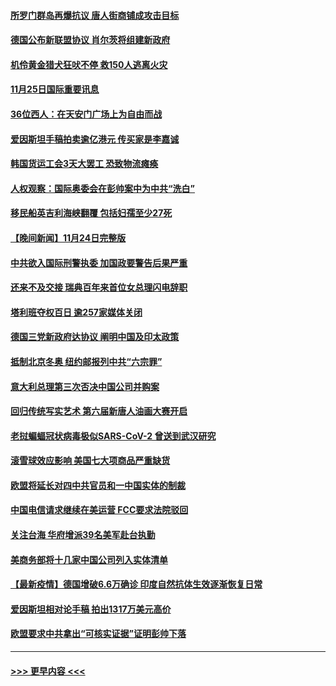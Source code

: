 #### [所罗门群岛再爆抗议 唐人街商铺成攻击目标](../pages/prog202/a103277573.md?t=11252201) 
#### [德国公布新联盟协议 肖尔茨将组建新政府](../pages/prog202/a103277570.md?t=11252201) 
#### [机伶黄金猎犬狂吠不停 救150人逃离火灾](../pages/prog202/a103277520.md?t=11252201) 
#### [11月25日国际重要讯息](../pages/prog202/a103277438.md?t=11252201) 
#### [36位西人：在天安门广场上为自由而战](../pages/prog202/a103277444.md?t=11252201) 
#### [爱因斯坦手稿拍卖逾亿港元 传买家是李嘉诚](../pages/prog202/a103277408.md?t=11252201) 
#### [韩国货运工会3天大罢工 恐致物流瘫痪](../pages/prog202/a103277340.md?t=11252201) 
#### [人权观察：国际奥委会在彭帅案中为中共“洗白”](../pages/prog202/a103277346.md?t=11252201) 
#### [移民船英吉利海峡翻覆 包括妇孺至少27死](../pages/prog202/a103277300.md?t=11252201) 
#### [【晚间新闻】11月24日完整版](../pages/prog202/a103277200.md?t=11252201) 
#### [中共欲入国际刑警执委 加国政要警告后果严重](../pages/prog202/a103277042.md?t=11252201) 
#### [还来不及交接 瑞典百年来首位女总理闪电辞职](../pages/prog202/a103277187.md?t=11252201) 
#### [塔利班夺权百日 逾257家媒体关闭](../pages/prog202/a103277141.md?t=11252201) 
#### [德国三党新政府达协议 阐明中国及印太政策](../pages/prog202/a103276995.md?t=11252201) 
#### [抵制北京冬奥 纽约邮报列中共“六宗罪”](../pages/prog202/a103276993.md?t=11252201) 
#### [意大利总理第三次否决中国公司并购案](../pages/prog202/a103276968.md?t=11252201) 
#### [回归传统写实艺术 第六届新唐人油画大赛开启](../pages/prog202/a103276999.md?t=11252201) 
#### [老挝蝙蝠冠状病毒极似SARS-CoV-2 曾送到武汉研究](../pages/prog202/a103276955.md?t=11252201) 
#### [滚雪球效应影响 美国七大项商品严重缺货](../pages/prog202/a103276850.md?t=11252201) 
#### [欧盟将延长对四中共官员和一中国实体的制裁](../pages/prog202/a103276926.md?t=11252201) 
#### [中国电信请求继续在美运营 FCC要求法院驳回](../pages/prog202/a103276831.md?t=11252201) 
#### [关注台海 华府增派39名美军赴台执勤](../pages/prog202/a103276719.md?t=11252201) 
#### [美商务部将十几家中国公司列入实体清单](../pages/prog202/a103276821.md?t=11252201) 
#### [【最新疫情】德国增破6.6万确诊 印度自然抗体生效逐渐恢复日常](../pages/prog202/a103276802.md?t=11252201) 
#### [爱因斯坦相对论手稿 拍出1317万美元高价](../pages/prog202/a103276734.md?t=11252201) 
#### [欧盟要求中共拿出“可核实证据”证明彭帅下落](../pages/prog202/a103276688.md?t=11252201) 

----
#### [ >>> 更早内容 <<< ](../indexes/prog202-earlier.md)
